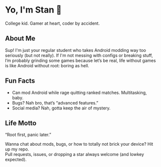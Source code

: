 # Yo, I'm Stan 👋

College kid. Gamer at heart, coder by accident.

## About Me
Sup! I'm just your regular student who takes Android modding way too seriously (but not really). If I'm not messing with configs or breaking stuff, I’m probably grinding some games because let’s be real, life without games is like Android without root: boring as hell.

## Fun Facts
- Can mod Android while rage quitting ranked matches. Multitasking, baby.
- Bugs? Nah bro, that’s “advanced features.”
- Social media? Nah, gotta keep the air of mystery.

## Life Motto
“Root first, panic later.”

Wanna chat about mods, bugs, or how to totally not brick your device? Hit up my repo.  
Pull requests, issues, or dropping a star always welcome (and lowkey expected).

